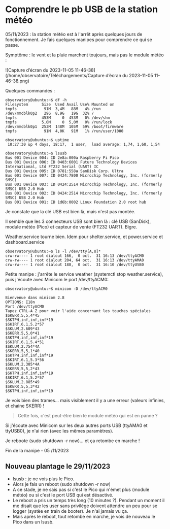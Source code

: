 # Comprendre le pb USB de la station météo

05/11/2023 : la station météo est à l'arrêt après quelques jours de fonctionnement. Je fais quelques manipes pour comprendre ce qui se passe.

Symptôme : le vent et la pluie marchent toujours, mais pas le module météo :

![Capture d’écran du 2023-11-05 11-46-38](/home/observatoire/Téléchargements/Capture d’écran du 2023-11-05 11-46-38.png)

Quelques commandes :

```observatory@ubuntu:~$ df -h
observatory@ubuntu:~$ df -h
Filesystem      Size  Used Avail Use% Mounted on
tmpfs            91M  3,4M   88M   4% /run
/dev/mmcblk0p2   29G  8,9G   19G  32% /
tmpfs           453M     0  453M   0% /dev/shm
tmpfs           5,0M     0  5,0M   0% /run/lock
/dev/mmcblk0p1  253M  148M  105M  59% /boot/firmware
tmpfs            91M  4,0K   91M   1% /run/user/1000
```

```
observatory@ubuntu:~$ uptime
 10:27:30 up 4 days, 18:17,  1 user,  load average: 1,74, 1,60, 1,54
```

```
observatory@ubuntu:~$ lsusb
Bus 001 Device 004: ID 2e8a:000a Raspberry Pi Pico
Bus 001 Device 006: ID 0403:6001 Future Technology Devices International, Ltd FT232 Serial (UART) IC
Bus 001 Device 005: ID 0781:558a SanDisk Corp. Ultra
Bus 001 Device 007: ID 0424:7800 Microchip Technology, Inc. (formerly SMSC) 
Bus 001 Device 003: ID 0424:2514 Microchip Technology, Inc. (formerly SMSC) USB 2.0 Hub
Bus 001 Device 002: ID 0424:2514 Microchip Technology, Inc. (formerly SMSC) USB 2.0 Hub
Bus 001 Device 001: ID 1d6b:0002 Linux Foundation 2.0 root hub
```

Je constate que la clé USB est bien là, mais n'est pas montée.

Il semble que les 3 connecteurs USB sont bien là : clé USB (SanDisk), module météo (Pico) et capteur de vente (FT232 UART). Bigre.

Weather.service tourne bien. Idem pour shelter.service, et power.service et dashboard.service

```
observatory@ubuntu:~$ ls -l /dev/tty[A,U]*
crw-rw---- 1 root dialout 166,  0 oct.  31 16:13 /dev/ttyACM0
crw-rw---- 1 root dialout 204, 64 oct.  31 16:13 /dev/ttyAMA0
crw-rw---- 1 root dialout 188,  0 oct.  31 16:10 /dev/ttyUSB0
```

Petite manipe : j'arrête le service weather (systemctl stop weather.service), puis j'écoute avec Minicom le port /dev/ttyACM0:

```
observatory@ubuntu:~$ minicom -D /dev/ttyACM0

Bienvenue dans minicom 2.8                                                                                                               
OPTIONS: I18n                                                                                                                            
Port /dev/ttyACM0                                                                                                                         
Tapez CTRL-A Z pour voir l'aide concernant les touches spéciales                                                                         
$SKERR,5,5,4*45                                                                                                                   $SKTPH,inf,inf,inf*19                                                                                                             $SKIRT,6.1,5.2*57                                                                                                                 $SKLUM,2.609*43                                                                                                                   $SKERR,5,5,0*41                                                                                                                   $SKTPH,inf,inf,inf*19                                                                                                             $SKIRT,6.1,5.4*51                                                                                                                 $SKLUM,2.754*4A                                                                                                                   $SKERR,5,5,1*40                                                                                                                   $SKTPH,inf,inf,inf*19                                                                                                             $SKIRT,6.1,5.3*56                                                                                                                 $SKLUM,2.305*4A                                                                                                                   $SKERR,5,5,2*43
$SKTPH,inf,inf,inf*19
$SKIRT,6.1,5.2*57
$SKLUM,2.885*49
$SKERR,5,5,3*42
$SKTPH,inf,inf,inf*19
```

Je vois bien des trames... mais visiblement il y a une erreur (valeurs infinies, et chaine SKERR) !

> Cette fois, c'est peut-être bien le module météo qui est en panne ?

Si j'écoute avec Minicom sur les deux autres ports USB (ttyAMA0 et ttyUSB0), je n'ai rien (avec les mêmes paramètres).

Je reboote (sudo shutdown -r now)... et ça retombe en marche !

Fin de la manipe - 05 /11/2023

## Nouveau plantage le 29/11/2023

- lsusb : je ne vois plus le Pico.
- Alors je fais un reboot (sudo shutdown -r now)
- A ce stade, je ne sais pas si c'est le Pico qui n'émet plus (module météo) ou si c'est le port USB qui est désactivé.
- Le reboot a pris un temps très long (10 minutes ?). Pendant un moment il me disait que les user sans privilège doivent attendre un peu pour se logger (systèe en train de booter). Je n'ai jamais vu ça.
- Mais après le reboot, tout retombe en marche, je vois de nouveau le Pico dans un lsusb.